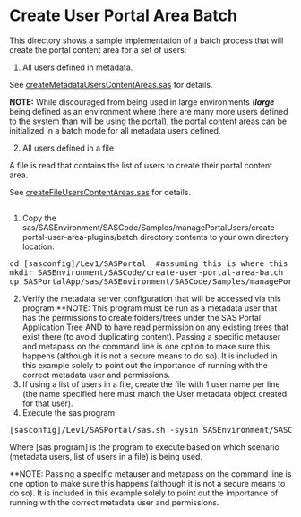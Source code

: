 #  Create User Portal Area Batch

This directory shows a sample implementation of a batch process that will create the portal content area for a set of users:

1. All users defined in metadata.

See [createMetadataUsersContentAreas.sas](createMetadataUsersContentAreas.sas) for details.

**NOTE:** While discouraged from being used in large environments (***large*** being defined as an environment where there are many more users defined to the system than will be using the portal), the portal content areas can be initialized in a batch mode for all metadata users defined.

2. All users defined in a file

A file is read that contains the list of users to create their portal content area.

See [createFileUsersContentAreas.sas](createFileUsersContentAreas.sas) for details.

##

1. Copy the sas/SASEnvironment/SASCode/Samples/managePortalUsers/create-portal-user-area-plugins/batch directory contents to your own directory location:
<pre>
cd [sasconfig]/Lev1/SASPortal  #assuming this is where this repo directory is linked.
mkdir SASEnvironment/SASCode/create-user-portal-area-batch
cp SASPortalApp/sas/SASEnvironment/SASCode/Samples/managePortalUsers/create-portal-user-area-batch/* SASEnvironment/SASCode/create-user-portal-area-batch
</pre>
2. Verify the metadata server configuration that will be accessed via this program
**NOTE: This program must be run as a metadata user that has the permissions to create folders/trees under the SAS Portal Application Tree AND to have read permission on any existing trees that exist there (to avoid duplicating content).   Passing a specific metauser and metapass on the command line is one option to make sure this happens (although it is not a secure means to do so).  It is included in this example solely to point out the importance of running with the correct metadata user and permissions.
3. If using a list of users in a file, create the file with 1 user name per line (the name specified here must match the User metadata object created for that user).
4. Execute the sas program
<pre>
[sasconfig]/Lev1/SASPortal/sas.sh -sysin SASEnvironment/SASCode/create-user-portal-area-batch/[sas program]  -log $HOME/batch-registration.log -initstmt "options metauser='portal admin' metapass='portal admin password';"
</pre>
Where [sas program] is the program to execute based on which scenario (metadata users, list of users in a file) is being used.

**NOTE: Passing a specific metauser and metapass on the command line is one option to make sure this happens (although it is not a secure means to do so).  It is included in this example solely to point out the importance of running with the correct metadata user and permissions.

 
